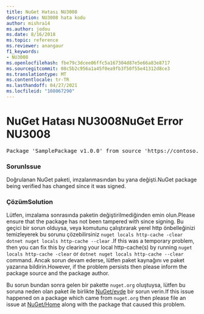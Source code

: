 ```yaml
---
title: NuGet Hatası NU3008
description: NU3008 hata kodu
author: mishra14
ms.author: jodou
ms.date: 8/16/2018
ms.topic: reference
ms.reviewer: anangaur
f1_keywords:
- NU3008
ms.openlocfilehash: fbe79c3dcee06ffc5a167304d87e5e66a83e8717
ms.sourcegitcommit: 08c5b2c956a1a45f0ea9fb3f50f55e41312d8ce3
ms.translationtype: MT
ms.contentlocale: tr-TR
ms.lasthandoff: 04/27/2021
ms.locfileid: "108067290"
---
```

# <a name="nuget-error-nu3008"></a><span data-ttu-id="d2746-103">NuGet Hatası NU3008</span><span class="sxs-lookup"><span data-stu-id="d2746-103">NuGet Error NU3008</span></span>

<pre>Package 'SamplePackage v1.0.0' from source 'https://contoso.com/index.json': The package integrity check failed. The package has changed since it was signed. Try clearing the local http-cache and run nuget operation again.</pre>

### <a name="issue"></a><span data-ttu-id="d2746-104">Sorun</span><span class="sxs-lookup"><span data-stu-id="d2746-104">Issue</span></span>

<span data-ttu-id="d2746-105">Doğrulanan NuGet paketi, imzalanmasından bu yana değişti.</span><span class="sxs-lookup"><span data-stu-id="d2746-105">NuGet package being verified has changed since it was signed.</span></span>

### <a name="solution"></a><span data-ttu-id="d2746-106">Çözüm</span><span class="sxs-lookup"><span data-stu-id="d2746-106">Solution</span></span>

<span data-ttu-id="d2746-107">Lütfen, imzalama sonrasında paketin değiştirilmediğinden emin olun.</span><span class="sxs-lookup"><span data-stu-id="d2746-107">Please ensure that the package has not been tampered with since signing.</span></span> <span data-ttu-id="d2746-108">Bu geçici bir sorun olduysa, veya komutunu çalıştırarak yerel http önbelleğinizi temizleyerek bu sorunu çözebilirsiniz `nuget locals http-cache -clear` `dotnet nuget locals http-cache --clear` .</span><span class="sxs-lookup"><span data-stu-id="d2746-108">If this was a temporary problem, then you can fix this by clearing your local http-cache(s) by running `nuget locals http-cache -clear` or `dotnet nuget locals http-cache --clear` command.</span></span> <span data-ttu-id="d2746-109">Ancak sorun devam ederse, lütfen paket kaynağını ve paket yazarına bildirin.</span><span class="sxs-lookup"><span data-stu-id="d2746-109">However, if the problem persists then please inform the package source and the package author.</span></span>

<span data-ttu-id="d2746-110">Bu sorun bundan sonra gelen bir pakette `nuget.org` oluştuysa, lütfen bu soruna neden olan paket ile birlikte [NuGet/evde](https://github.com/NuGet/Home/issues) bir sorun verin.</span><span class="sxs-lookup"><span data-stu-id="d2746-110">If this issue happened on a package which came from `nuget.org` then please file an issue at [NuGet/Home](https://github.com/NuGet/Home/issues) along with the package that caused this problem.</span></span>
